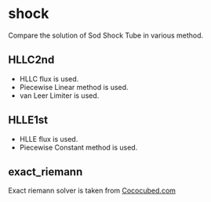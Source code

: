 # shock

Compare the solution of Sod Shock Tube in various method.

## HLLC2nd
- HLLC flux is used.
- Piecewise Linear method is used.
- van Leer Limiter is used.

## HLLE1st
- HLLE flux is used.
- Piecewise Constant method is used.

## exact_riemann

Exact riemann solver is taken from [Cococubed.com](http://cococubed.asu.edu/code_pages/exact_riemann.shtml)

 